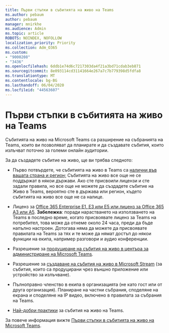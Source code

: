 ```yaml
---
title: Първи стъпки в събитията на живо на Teams
ms.author: pebaum
author: pebaum
manager: mnirkhe
ms.audience: Admin
ms.topic: article
ROBOTS: NOINDEX, NOFOLLOW
localization_priority: Priority
ms.collection: Adm_O365
ms.custom:
- "9000208"
- "3436"
ms.openlocfilehash: 6ddb1e74d6c7217303da4f21a3bd71cdab3eb871
ms.sourcegitcommit: 8e093114cd31141664e267a7c7b779398d5fdfa8
ms.translationtype: MT
ms.contentlocale: bg-BG
ms.lasthandoff: 06/04/2020
ms.locfileid: "44563607"
---
```

# <a name="getting-started-with-teams-live-events"></a>Първи стъпки в събитията на живо на Teams

Събитията на живо на Microsoft Teams са разширение на събранията на Teams, които ви позволяват да планирате и да създавате събития, които излъчват поточно за големи онлайн аудитории.

За да създадете събитие на живо, ще ви трябва следното:

- Първо потвърдете, че събитията на живо в Teams са [налични във вашата страна и регион;](https://docs.microsoft.com/microsoftteams/teams-live-events/plan-for-teams-live-events#regional-availability) Събитията на живо все още не се поддържат в някои държави.  Ако сте присвоили лицензи и сте задали правила, но все още не можете да създадете събитие на Живо в Teams, вероятно сте в държава или регион, където събитията на живо все още не са налице.

- Лиценз за [Office 365 Enterprise E1, E3 или E5 или лиценз за Office 365 A3 или A5](https://docs.microsoft.com/microsoftteams/teams-live-events/set-up-for-teams-live-events#step-2-get-and-assign-licenses). **Забележка**: поради нарастването на използването на Teams в последно време, когато присвоявате лиценз за Teams на потребител, това може да отнеме около 24 часа, преди да бъде напълно настроен. Дотогава няма да можете да присвоявате правилата на Teams за тях и те може да нямат достъп до някои функции на екипа, например разговори и аудио конференции.

- Разрешение за [продуциране на събития на живо в центъра за администриране на Microsoft Teams](https://docs.microsoft.com/microsoftteams/teams-live-events/set-up-for-teams-live-events#create-or-edit-a-live-events-policy).

- Разрешение за [създаване на събития на живо в Microsoft Stream](https://docs.microsoft.com/microsoftteams/teams-live-events/what-are-teams-live-events) (за събития, които са продуцирани чрез външно приложение или устройство за излъчване).

- Пълноправно членство в екипа в организацията (не като гост или от друга организация).
Планиране на частни събрания, споделяне на екрана и споделяне на IP видео, включено в правилата за събрания на Teams.

- [Най-добри практики](https://support.office.com/article/Best-practices-for-producing-a-Teams-live-event-e500370e-4dd1-4187-8b48-af10ef02cf42) за събития на живо на Teams.

За повече информация вижте [Първи стъпки в събитията на живо на Microsoft Teams](https://support.office.com/article/get-started-with-microsoft-teams-live-events-d077fec2-a058-483e-9ab5-1494afda578a).